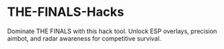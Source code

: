 # THE-FINALS-Hacks
Dominate THE FINALS with this hack tool. Unlock ESP overlays, precision aimbot, and radar awareness for competitive survival. 
